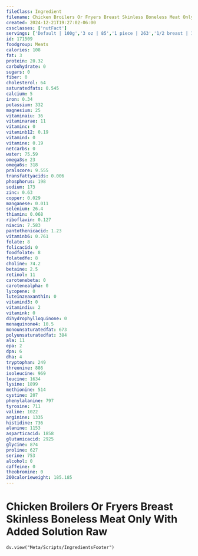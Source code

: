 ```yaml
---
fileClass: Ingredient
filename: Chicken Broilers Or Fryers Breast Skinless Boneless Meat Only With Added Solution Raw
created: 2024-12-21T19:27:02-06:00
cssclasses: ['nutFact']
servings: ['Default | 100g','3 oz | 85','1 piece | 263','1/2 breast | 118']
id: 171509
foodgroup: Meats
calories: 108
fat: 3
protein: 20.32
carbohydrate: 0
sugars: 0
fiber: 0
cholesterol: 64
saturatedfats: 0.545
calcium: 5
iron: 0.34
potassium: 332
magnesium: 25
vitaminaiu: 36
vitaminarae: 11
vitaminc: 0
vitaminb12: 0.19
vitamind: 0
vitamine: 0.19
netcarbs: 0
water: 75.59
omega3s: 23
omega6s: 318
pralscore: 9.555
transfattyacids: 0.006
phosphorus: 198
sodium: 173
zinc: 0.63
copper: 0.029
manganese: 0.011
selenium: 26.4
thiamin: 0.068
riboflavin: 0.127
niacin: 7.583
pantothenicacid: 1.23
vitaminb6: 0.761
folate: 8
folicacid: 0
foodfolate: 8
folatedfe: 8
choline: 74.2
betaine: 2.5
retinol: 11
carotenebeta: 0
carotenealpha: 0
lycopene: 0
luteinzeaxanthin: 0
vitamind3: 0
vitamindiu: 2
vitamink: 0
dihydrophylloquinone: 0
menaquinone4: 10.5
monounsaturatedfat: 673
polyunsaturatedfat: 384
ala: 11
epa: 2
dpa: 6
dha: 4
tryptophan: 249
threonine: 886
isoleucine: 969
leucine: 1634
lysine: 1899
methionine: 514
cystine: 207
phenylalanine: 797
tyrosine: 711
valine: 1022
arginine: 1335
histidine: 736
alanine: 1153
asparticacid: 1858
glutamicacid: 2925
glycine: 874
proline: 627
serine: 753
alcohol: 0
caffeine: 0
theobromine: 0
200calorieweight: 185.185
---
```


# Chicken Broilers Or Fryers Breast Skinless Boneless Meat Only With Added Solution Raw

```dataviewjs
dv.view("Meta/Scripts/IngredientsFooter")
```